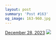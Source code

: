 ```yaml
---
layout: post
summary: 'Post #163'
og_image: 163-960.jpg
---
```


<p>
  <time>
    <a href="/163">December 28, 2023</a>
  </time>
  <a href="/163">
    <img src="{{ site.assets_url }}/163-480.jpg" srcset="{{ site.assets_url }}/163-240.jpg 240w, {{ site.assets_url }}/163-480.jpg 480w, {{ site.assets_url }}/163-720.jpg 720w, {{ site.assets_url }}/163-960.jpg 960w" sizes="(min-width: 700px) 50vw, calc(100vw - 2rem)" />
  </a>
</p>
